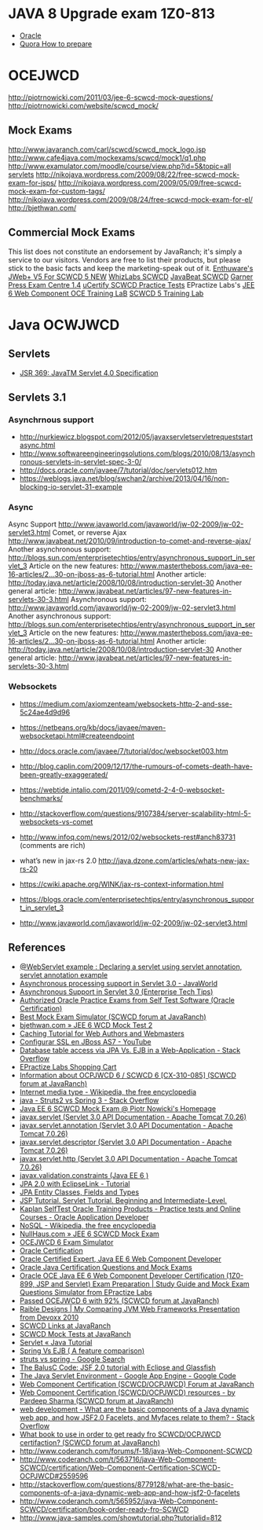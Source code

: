 # JAVA 8 Upgrade exam 1Z0-813

* [Oracle](https://education.oracle.com/pls/web_prod-plq-dad/db_pages.getpage?page_id=5001&get_params=p_exam_id:1Z0-813)
* [Quora How to prepare](https://www.quora.com/How-to-prepare-for-OCPJP-Certification-Exam/answers/22516100)

# OCEJWCD

http://piotrnowicki.com/2011/03/jee-6-scwcd-mock-questions/
http://piotrnowicki.com/website/scwcd_mock/

## Mock Exams

http://www.javaranch.com/carl/scwcd/scwcd_mock_logo.jsp
http://www.cafe4java.com/mockexams/scwcd/mock1/q1.php
http://www.examulator.com/moodle/course/view.php?id=5&topic=all
[servlets](http://nikojava.wordpress.com/2009/03/12/free-scwcd-mock-exam-for-servlets/)
http://nikojava.wordpress.com/2009/08/22/free-scwcd-mock-exam-for-jsps/
http://nikojava.wordpress.com/2009/05/09/free-scwcd-mock-exam-for-custom-tags/
http://nikojava.wordpress.com/2009/08/24/free-scwcd-mock-exam-for-el/
http://bjethwan.com/

## Commercial Mock Exams

This list does not constitute an endorsement by JavaRanch; it's simply a service to our visitors. Vendors are free to
list their products, but please stick to the basic facts and keep the marketing-speak out of it.
[Enthuware's JWeb+ V5 For SCWCD 5 NEW](http://www.enthuware.com/jwebplus/)
[WhizLabs SCWCD](http://www.whizlabs.com/products/scwcd/scwcd.html)
[JavaBeat SCWCD](http://www.javabeat.net/products/cert/scwcd-5-0.php)
[Garner Press Exam Centre 1.4](http://exams.garnerpress.com/)
[uCertify SCWCD Practice Tests](http://www.ucertify.com/exams/SUN/CX310-081.html)
EPractize
Labs's [JEE 6 Web Component OCE Training LaB](http://www.epractizelabs.com/certification/sun/oce-jsp-servlet-exam-6.html)
[SCWCD 5 Training Lab](http://www.epractizelabs.com/certification/sun/scwcd-exam-5.html)

# Java OCWJWCD

## Servlets

* [JSR 369: JavaTM Servlet 4.0 Specification](https://www.jcp.org/en/jsr/detail?id=369)

## Servlets 3.1

### Asynchrnous support

* http://nurkiewicz.blogspot.com/2012/05/javaxservletservletrequeststartasync.html
* http://www.softwareengineeringsolutions.com/blogs/2010/08/13/asynchronous-servlets-in-servlet-spec-3-0/
* http://docs.oracle.com/javaee/7/tutorial/doc/servlets012.htm
* https://weblogs.java.net/blog/swchan2/archive/2013/04/16/non-blocking-io-servlet-31-example

### Async

Async Support
http://www.javaworld.com/javaworld/jw-02-2009/jw-02-servlet3.html
Comet, or reverse Ajax
http://www.javabeat.net/2010/09/introduction-to-comet-and-reverse-ajax/
Another asynchronous support: http://blogs.sun.com/enterprisetechtips/entry/asynchronous_support_in_servlet_3
Article on the new features: http://www.mastertheboss.com/java-ee-16-articles/2...30-on-jboss-as-6-tutorial.html
Another article:
http://today.java.net/article/2008/10/08/introduction-servlet-30
Another general article:
http://www.javabeat.net/articles/97-new-features-in-servlets-30-3.html
Asynchronous support:
http://www.javaworld.com/javaworld/jw-02-2009/jw-02-servlet3.html
Another asynchronous support:
http://blogs.sun.com/enterprisetechtips/entry/asynchronous_support_in_servlet_3
Article on the new features:
http://www.mastertheboss.com/java-ee-16-articles/2...30-on-jboss-as-6-tutorial.html
Another article:
http://today.java.net/article/2008/10/08/introduction-servlet-30
Another general article:
http://www.javabeat.net/articles/97-new-features-in-servlets-30-3.html

### Websockets

* https://medium.com/axiomzenteam/websockets-http-2-and-sse-5c24ae4d9d96
* https://netbeans.org/kb/docs/javaee/maven-websocketapi.html#createendpoint
* http://docs.oracle.com/javaee/7/tutorial/doc/websocket003.htm
* http://blog.caplin.com/2009/12/17/the-rumours-of-comets-death-have-been-greatly-exaggerated/
* https://webtide.intalio.com/2011/09/cometd-2-4-0-websocket-benchmarks/
* http://stackoverflow.com/questions/9107384/server-scalability-html-5-websockets-vs-comet
* http://www.infoq.com/news/2012/02/websockets-rest#anch83731 (comments are rich)


* what’s new in jax-rs 2.0 http://java.dzone.com/articles/whats-new-jax-rs-20
* https://cwiki.apache.org/WINK/jax-rs-context-information.html
* https://blogs.oracle.com/enterprisetechtips/entry/asynchronous_support_in_servlet_3
* http://www.javaworld.com/javaworld/jw-02-2009/jw-02-servlet3.html

## References

* [@WebServlet example : Declaring a servlet using servlet annotation, servlet annotation example](http://www.servletworld.com/servlet-tutorials/servlet3/webservlet-annotation-example.html)
* [Asynchronous processing support in Servlet 3.0 - JavaWorld](http://www.javaworld.com/javaworld/jw-02-2009/jw-02-servlet3.html?page=2)
* [Asynchronous Support in Servlet 3.0 (Enterprise Tech Tips)](https://blogs.oracle.com/enterprisetechtips/entry/asynchronous_support_in_servlet_3)
* [Authorized Oracle Practice Exams from Self Test Software (Oracle Certification)](https://blogs.oracle.com/certification/entry/0724)
* [Best Mock Exam Simulator (SCWCD forum at JavaRanch)](http://www.coderanch.com/t/567845/java-Web-Component-SCWCD/certification/Best-Mock-Exam-Simulator)
* [bjethwan.com » JEE 6 WCD Mock Test 2](http://bjethwan.com/scwcd_mock/Test2.html)
* [Caching Tutorial for Web Authors and Webmasters](http://www.mnot.net/cache_docs/#DEFINITION)
* [Configurar SSL en JBoss AS7 - YouTube](http://www.youtube.com/watch?v=gqxcs3uGhl8)
* [Database table access via JPA Vs. EJB in a Web-Application - Stack Overflow](http://stackoverflow.com/questions/4639101/database-table-access-via-jpa-vs-ejb-in-a-web-application/4639182#4639182)
* [EPractize Labs Shopping Cart](http://www.epractizelabs.com/cart.php?productID=37&checkoutURL=http://www.epractizelabs.com/certification/sun/oce-jsp-servlet-exam-6.html)
* [Information about OCPJWCD 6 / SCWCD 6 [CX-310-085] (SCWCD forum at JavaRanch)](http://www.coderanch.com/t/528601/java-Web-Component-SCWCD/certification/Information-OCPJWCD-SCWCD-CX)
* [Internet media type - Wikipedia, the free encyclopedia](http://en.wikipedia.org/wiki/Internet_media_type)
* [java - Struts2 vs Spring 3 - Stack Overflow](http://stackoverflow.com/questions/5123816/struts2-vs-spring-3)
* [Java EE 6 SCWCD Mock Exam @ Piotr Nowicki&#39;s Homepage](http://piotrnowicki.com/2011/03/jee-6-scwcd-mock-questions/)
* [javax.servlet (Servlet 3.0 API Documentation - Apache Tomcat 7.0.26)](http://tomcat.apache.org/tomcat-7.0-doc/servletapi/javax/servlet/package-summary.html#package_description)
* [javax.servlet.annotation (Servlet 3.0 API Documentation - Apache Tomcat 7.0.26)](http://tomcat.apache.org/tomcat-7.0-doc/servletapi/javax/servlet/annotation/package-summary.html)
* [javax.servlet.descriptor (Servlet 3.0 API Documentation - Apache Tomcat 7.0.26)](http://tomcat.apache.org/tomcat-7.0-doc/servletapi/javax/servlet/descriptor/package-summary.html)
* [javax.servlet.http (Servlet 3.0 API Documentation - Apache Tomcat 7.0.26)](http://tomcat.apache.org/tomcat-7.0-doc/servletapi/javax/servlet/http/package-summary.html)
* [javax.validation.constraints (Java EE 6 )](http://docs.oracle.com/javaee/6/api/javax/validation/constraints/package-summary.html)
* [JPA 2.0 with EclipseLink - Tutorial](http://www.vogella.com/articles/JavaPersistenceAPI/article.html)
* [JPA Entity Classes, Fields and Types](http://www.objectdb.com/java/jpa/entity)
* [JSP Tutorial. Servlet Tutorial. Beginning and Intermediate-Level.](http://courses.coreservlets.com/Course-Materials/csajsp2.html)
* [Kaplan SelfTest Oracle Training Products - Practice tests and Online Courses - Oracle Application Developer](http://www.selftestsoftware.com/certprep-materials/oracle/application-developer.kap)
* [NoSQL - Wikipedia, the free encyclopedia](http://en.wikipedia.org/wiki/NoSQL)
* [NullHaus.com » JEE 6 SCWCD Mock Exam](http://piotrnowicki.com/website/scwcd_mock/)
* [OCEJWCD 6 Exam Simulator](http://www.whizlabs.com/ocejwcd/ocejwcd-6-mock-exams.html)
* [Oracle Certification](https://blogs.oracle.com/certification/)
* [Oracle Certified Expert, Java EE 6 Web Component Developer](http://education.oracle.com/pls/web_prod-plq-dad/db_pages.getpage?page_id=527)
* [Oracle Java Certification Questions and Mock Exams](http://enthuware.com/index.php/home)
* [Oracle OCE Java EE 6 Web Component Developer Certification (1Z0-899, JSP and Servlet) Exam Preparation | Study Guide and Mock Exam Questions Simulator from EPractize Labs](http://www.epractizelabs.com/certification/sun/oce-jsp-servlet-exam-6.html)
* [Passed OCEJWCD 6 with 92% (SCWCD forum at JavaRanch)](http://www.coderanch.com/t/548291/java-Web-Component-SCWCD/certification/Passed-OCEJWCD)
* [Raible Designs | My Comparing JVM Web Frameworks Presentation from Devoxx 2010](http://raibledesigns.com/rd/entry/my_comparing_jvm_web_frameworks)
* [SCWCD Links at JavaRanch](http://www.coderanch.com/how-to/java/ScwcdLinks)
* [SCWCD Mock Tests at JavaRanch](http://www.coderanch.com/how-to/java/ScwcdMockTests)
* [Servlet « Java Tutorial](http://www.java2s.com/Tutorial/Java/0400__Servlet/Catalog0400__Servlet.htm)
* [Spring Vs EJB ( A feature comparison)](http://www.java-samples.com/showtutorial.php?tutorialid=812)
* [struts vs spring - Google Search](https://www.google.com/search?q=struts+vs+#hl=en&sclient=psy-ab&q=struts%20vs%20spring&oq=struts%20vs%20&aq=1&aqi=g4&aql=&gs_l=serp.11.1.0l4.0l0l1l1552l0l0l0l0l0l0l0l0ll0l0.frgbld.&pbx=1&bav=on.2,or.r_gc.r_pw.r_cp.r_qf.,cf.osb&fp=9b0c83a130f3bca0&biw=1366&bih=653&pf=p&pdl=300)
* [The BalusC Code: JSF 2.0 tutorial with Eclipse and Glassfish](http://balusc.blogspot.com/2011/01/jsf-20-tutorial-with-eclipse-and.html)
* [The Java Servlet Environment - Google App Engine - Google Code](http://code.google.com/appengine/docs/java/runtime.html)
* [Web Component Certification (SCWCD/OCPJWCD) Forum at JavaRanch](http://www.coderanch.com/forums/f-18/java-Web-Component-SCWCD)
* [Web Component Certification (SCWCD/OCPJWCD) resources - by Pardeep Sharma (SCWCD forum at JavaRanch)](http://www.coderanch.com/t/563716/java-Web-Component-SCWCD/certification/Web-Component-Certification-SCWCD-OCPJWCD#2559596)
* [web development - What are the basic components of a Java dynamic web app, and how JSF2.0 Facelets, and Myfaces relate to them? - Stack Overflow](http://stackoverflow.com/questions/8779128/what-are-the-basic-components-of-a-java-dynamic-web-app-and-how-jsf2-0-facelets)
* [What book to use in order to get ready fro SCWCD/OCPJWCD certifaction? (SCWCD forum at JavaRanch)](http://www.coderanch.com/t/565952/java-Web-Component-SCWCD/certification/book-order-ready-fro-SCWCD)
* http://www.coderanch.com/forums/f-18/java-Web-Component-SCWCD
* http://www.coderanch.com/t/563716/java-Web-Component-SCWCD/certification/Web-Component-Certification-SCWCD-OCPJWCD#2559596
* http://stackoverflow.com/questions/8779128/what-are-the-basic-components-of-a-java-dynamic-web-app-and-how-jsf2-0-facelets
* http://www.coderanch.com/t/565952/java-Web-Component-SCWCD/certification/book-order-ready-fro-SCWCD
* http://www.java-samples.com/showtutorial.php?tutorialid=812
